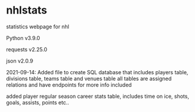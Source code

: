 # nhlstats
statistics webpage for nhl

Python v3.9.0

requests v2.25.0

json v2.0.9


2021-09-14: Added file to create SQL database that includes players table, divisions table, teams table and venues table
  all tables are assigned relations and have endpoints for more info included
  
  added player regular season career stats table, includes time on ice, shots, goals, assists, points etc..

